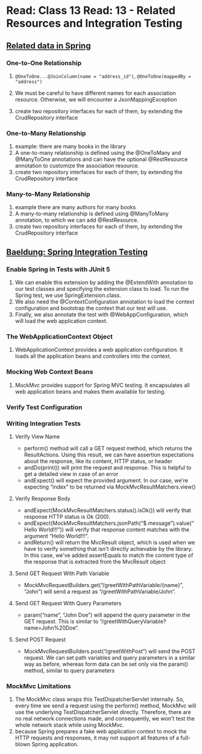 # Read: Class 13 Read: 13 - Related Resources and Integration Testing

## [Related data in Spring](https://www.baeldung.com/spring-data-rest-relationships)

### One-to-One Relationship

1. `@OneToOne...@JoinColumn(name = "address_id")`, `@OneToOne(mappedBy = "address")`
1. We must be careful to have different names for each association resource. Otherwise, we will encounter a JsonMappingException

1. create two repository interfaces for each of them, by extending the CrudRepository interface

### One-to-Many Relationship

1. example: there are many books in the library
1. A one-to-many relationship is defined using the @OneToMany and @ManyToOne annotations and can have the optional @RestResource annotation to customize the association resource.
1. create two repository interfaces for each of them, by extending the CrudRepository interface

### Many-to-Many Relationship

1. example there are many authors for many books
1. A many-to-many relationship is defined using @ManyToMany annotation, to which we can add @RestResource.
1. create two repository interfaces for each of them, by extending the CrudRepository interface

## [Baeldung: Spring Integration Testing](https://www.baeldung.com/integration-testing-in-spring)

### Enable Spring in Tests with JUnit 5

1. We can enable this extension by adding the @ExtendWith annotation to our test classes and specifying the extension class to load. To run the Spring test, we use SpringExtension.class.
1. We also need the @ContextConfiguration annotation to load the context configuration and bootstrap the context that our test will use.
1. Finally, we also annotate the test with @WebAppConfiguration, which will load the web application context.

### The WebApplicationContext Object

1. WebApplicationContext provides a web application configuration. It loads all the application beans and controllers into the context.

### Mocking Web Context Beans

1. MockMvc provides support for Spring MVC testing. It encapsulates all web application beans and makes them available for testing.

### Verify Test Configuration

### Writing Integration Tests

1. Verify View Name

   - perform() method will call a GET request method, which returns the ResultActions. Using this result, we can have assertion expectations about the response, like its content, HTTP status, or header
   - andDo(print()) will print the request and response. This is helpful to get a detailed view in case of an error
   - andExpect() will expect the provided argument. In our case, we're expecting “index” to be returned via MockMvcResultMatchers.view()

1. Verify Response Body

   - andExpect(MockMvcResultMatchers.status().isOk()) will verify that response HTTP status is Ok (200).
   - andExpect(MockMvcResultMatchers.jsonPath(“$.message”).value(“Hello World!!!”)) will verify that response content matches with the argument “Hello World!!!“.
   - andReturn() will return the MvcResult object, which is used when we have to verify something that isn't directly achievable by the library. In this case, we've added assertEquals to match the content type of the response that is extracted from the MvcResult object

1. Send GET Request With Path Variable

   - MockMvcRequestBuilders.get(“/greetWithPathVariable/{name}”, “John”) will send a request as “/greetWithPathVariable/John“.

1. Send GET Request With Query Parameters
   - param(“name”, “John Doe”) will append the query parameter in the GET request. This is similar to “/greetWithQueryVariable?name=John%20Doe“.
1. Send POST Request
   - MockMvcRequestBuilders.post(“/greetWithPost”) will send the POST request. We can set path variables and query parameters in a similar way as before, whereas form data can be set only via the param() method, similar to query parameters

### MockMvc Limitations

1. The MockMvc class wraps this TestDispatcherServlet internally. So, every time we send a request using the perform() method, MockMvc will use the underlying TestDispatcherServlet directly. Therefore, there are no real network connections made, and consequently, we won't test the whole network stack while using MockMvc.
1. because Spring prepares a fake web application context to mock the HTTP requests and responses, it may not support all features of a full-blown Spring application.
